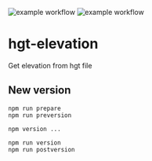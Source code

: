 ![example workflow](https://github.com/tsl-tuertscher/hgt-elevation/actions/workflows/main.yml/badge.svg)
![example workflow](https://github.com/tsl-tuertscher/hgt-elevation/actions/workflows/npm.yml/badge.svg)
# hgt-elevation
Get elevation from hgt file

## New version
```
npm run prepare
npm run preversion
```
```
npm version ...
```
```
npm run version
npm run postversion
```
